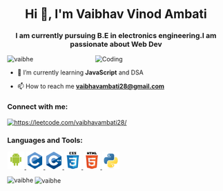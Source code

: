 <h1 align="center">Hi 👋, I'm Vaibhav Vinod Ambati</h1>
<h3 align="center">I am currently pursuing B.E in electronics engineering.I am passionate about Web Dev</h3>
<img align="right" alt="Coding" width="300" src="https://c.tenor.com/-UygBh3nnfEAAAAC/coding.gif">

<p align="left"> <img src="https://komarev.com/ghpvc/?username=vaibhe&label=Profile%20views&color=0e75b6&style=flat" alt="vaibhe" /> </p>

- 🌱 I’m currently learning **JavaScript** and DSA

- 📫 How to reach me **vaibhavambati28@gmail.com**

<h3 align="left">Connect with me:</h3>

<p align="left">
<a href=https:"//leetcode.com/vaibhavambati28/" target="blank"><img align="center" src="https://raw.githubusercontent.com/rahuldkjain/github-profile-readme-generator/master/src/images/icons/Social/leet-code.svg" alt="https://leetcode.com/vaibhavambati28/" height="30" width="40" /></a>
</p>

<h3 align="left">Languages and Tools:</h3>
<p align="left"> <a href="https://developer.android.com" target="_blank" rel="noreferrer"> <img src="https://raw.githubusercontent.com/devicons/devicon/master/icons/android/android-original-wordmark.svg" alt="android" width="40" height="40"/> </a> <a href="https://www.cprogramming.com/" target="_blank" rel="noreferrer"> <img src="https://raw.githubusercontent.com/devicons/devicon/master/icons/c/c-original.svg" alt="c" width="40" height="40"/> </a> <a href="https://www.w3schools.com/cpp/" target="_blank" rel="noreferrer"> <img src="https://raw.githubusercontent.com/devicons/devicon/master/icons/cplusplus/cplusplus-original.svg" alt="cplusplus" width="40" height="40"/> </a> <a href="https://www.w3schools.com/css/" target="_blank" rel="noreferrer"> <img src="https://raw.githubusercontent.com/devicons/devicon/master/icons/css3/css3-original-wordmark.svg" alt="css3" width="40" height="40"/> </a> <a href="https://www.w3.org/html/" target="_blank" rel="noreferrer"> <img src="https://raw.githubusercontent.com/devicons/devicon/master/icons/html5/html5-original-wordmark.svg" alt="html5" width="40" height="40"/> </a> <a href="https://www.python.org" target="_blank" rel="noreferrer"> <img src="https://raw.githubusercontent.com/devicons/devicon/master/icons/python/python-original.svg" alt="python" width="40" height="40"/> </a> </p>

<p><img align="left" src="https://github-readme-stats.vercel.app/api/top-langs?username=vaibhe&show_icons=true&locale=en&layout=compact" alt="vaibhe" /></p>

<p>&nbsp;<img align="center" src="https://github-readme-stats.vercel.app/api?username=vaibhe&show_icons=true&locale=en" alt="vaibhe" /></p>
